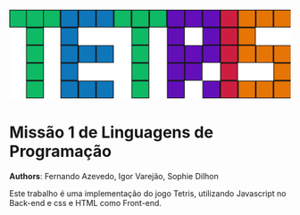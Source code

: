 ![](imgs/Tetris.png)
---
# Missão 1 de Linguagens de Programação

**Authors**: Fernando Azevedo, Igor Varejão, Sophie Dilhon

Este trabalho é uma implementação do jogo Tetris, utilizando Javascript no Back-end e
css e HTML como Front-end.
